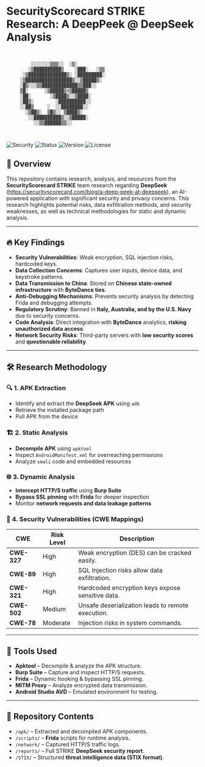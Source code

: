 # SecurityScorecard STRIKE Research: A DeepPeek @ DeepSeek Analysis
```
                                                                                                         
                                         
         ░░░░░░░▒▒▒░░  ░▒░             
        ░▒▓▓▓▓▓▓▓▓▓▓▒    ░▓▓▓░   ░▒▒     
      ░▒▓▓▓▓▓▓▓▓▓▓▓▓▓▓▒░ ░▓▓▓▓▓▓▓▓▓░     
     ░▒▓▓▓▓▓▓▓▓▓▓▓▓▓▓▓▓▓▒░░▒▓▓▓▓▓▒░      
     ░▓▒░░░▒▒▓▓▓▓▓▓▓▓▓▓▓▓▓▒▒▓▓▓░░        
     ▒▓░      ░▒▓▓▓▓▓▒X▒▓▓▓▓▓▒          
     ░▓▓░       ░▒▓▓▓▓▒░░▒▓▓▓▓░          
     ░▓▓▒░        ░▓▓▓▓▓▓▓▓▓▓░░          
     ░░▓▓▒     ░  ░░▓▓▓▓▓▓▓▓░░           
       ░▒▓▓▒░  ▒▓▒░░ ▒▓▓▓▓▒░             
        ░░▓▓▓▓▓▓▓▓▓▓▒░░▒▓▓▓▓▓░           
          ░░▒▒▓▓▓▓▓▓▒▒░░                 
                                         
                                                                         

```

![Security](https://img.shields.io/badge/Security-Research-red) 
![Status](https://img.shields.io/badge/Status-Active-green) 
![Version](https://img.shields.io/badge/Version-1.0.8-blue) 
![License](https://img.shields.io/badge/License-MIT-lightgrey)

## 📌 Overview
This repository contains research, analysis, and resources from the **SecurityScorecard STRIKE** team research regarding **DeepSeek** (https://securityscorecard.com/blog/a-deep-peek-at-deepseek), an AI-powered application with significant security and privacy concerns. This research highlights potential risks, data exfiltration methods, and security weaknesses, as well as technical methodologies for static and dynamic analysis.

---

## 🔥 Key Findings
- **Security Vulnerabilities**: Weak encryption, SQL injection risks, hardcoded keys.
- **Data Collection Concerns**: Captures user inputs, device data, and keystroke patterns.
- **Data Transmission to China**: Stored on **Chinese state-owned infrastructure** with **ByteDance ties**.
- **Anti-Debugging Mechanisms**: Prevents security analysis by detecting Frida and debugging attempts.
- **Regulatory Scrutiny**: Banned in **Italy, Australia, and by the U.S. Navy** due to security concerns.
- **Code Analysis**: Direct integration with **ByteDance** analytics, **risking unauthorized data access**.
- **Network Security Risks**: Third-party servers with **low security scores** and **questionable reliability**.

---

## 🛠 Research Methodology

### 🔍 1. APK Extraction
- Identify and extract the **DeepSeek APK** using `adb`
- Retrieve the installed package path
- Pull APK from the device

### 🏗 2. Static Analysis
- **Decompile APK** using `apktool`
- Inspect `AndroidManifest.xml` for overreaching permissions
- Analyze `smali` code and embedded resources

### 🌐 3. Dynamic Analysis
- **Intercept HTTP/S traffic** using **Burp Suite**
- **Bypass SSL pinning** with **Frida** for deeper inspection
- Monitor **network requests and data leakage patterns**

### 🔑 4. Security Vulnerabilities (CWE Mappings)
| CWE | Risk Level | Description |
|------|------------|-------------|
| **CWE-327** | High | Weak encryption (DES) can be cracked easily. |
| **CWE-89** | High | SQL Injection risks allow data exfiltration. |
| **CWE-321** | High | Hardcoded encryption keys expose sensitive data. |
| **CWE-502** | Medium | Unsafe deserialization leads to remote execution. |
| **CWE-78** | Moderate | Injection risks in system commands. |

---

## 🔬 Tools Used
- **Apktool** – Decompile & analyze the APK structure.
- **Burp Suite** – Capture and inspect HTTP/S requests.
- **Frida** – Dynamic hooking & bypassing SSL pinning.
- **MITM Proxy** – Analyze encrypted data transmission.
- **Android Studio AVD** – Emulated environment for testing.

---

## 📁 Repository Contents
- `/apk/` – Extracted and decompiled APK components.
- `/scripts/` – **Frida** scripts for runtime analysis.
- `/network/` – Captured HTTP/S traffic logs.
- `/reports/` – Full STRIKE **DeepSeek security report**.
- `/STIX/` – Structured **threat intelligence data (STIX format)**.


